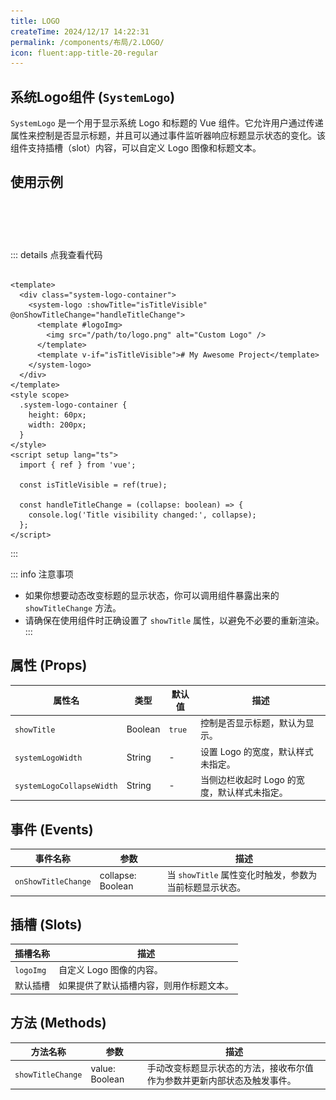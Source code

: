 ```yaml
---
title: LOGO
createTime: 2024/12/17 14:22:31
permalink: /components/布局/2.LOGO/
icon: fluent:app-title-20-regular
---
```


## 系统Logo组件 (`SystemLogo`)

`SystemLogo` 是一个用于显示系统 Logo 和标题的 Vue 组件。它允许用户通过传递属性来控制是否显示标题，并且可以通过事件监听器响应标题显示状态的变化。该组件支持插槽（slot）内容，可以自定义
Logo 图像和标题文本。

## 使用示例

<div class="system-logo-container">
  <system-logo systemLogoWidth="60" :showTitle="isTitleVisible" @onShowTitleChange="handleTitleChange">
    <template #logoImg>
      <img src="/logo.svg" alt="Custom Logo" style="width: 60px" />
    </template>
    <template v-if="isTitleVisible">Vital-Admin</template>
  </system-logo>
</div>

::: details 点我查看代码

```vue

<template>
  <div class="system-logo-container">
    <system-logo :showTitle="isTitleVisible" @onShowTitleChange="handleTitleChange">
      <template #logoImg>
        <img src="/path/to/logo.png" alt="Custom Logo" />
      </template>
      <template v-if="isTitleVisible"># My Awesome Project</template>
    </system-logo>
  </div>
</template>
<style scope>
  .system-logo-container {
    height: 60px;
    width: 200px;
  }
</style>
<script setup lang="ts">
  import { ref } from 'vue';

  const isTitleVisible = ref(true);

  const handleTitleChange = (collapse: boolean) => {
    console.log('Title visibility changed:', collapse);
  };
</script>
```

:::

::: info 注意事项

- 如果你想要动态改变标题的显示状态，你可以调用组件暴露出来的 `showTitleChange` 方法。
- 请确保在使用组件时正确设置了 `showTitle` 属性，以避免不必要的重新渲染。
  :::

## 属性 (Props)

| 属性名                       | 类型      | 默认值    | 描述                        |
|---------------------------|---------|--------|---------------------------|
| `showTitle`               | Boolean | `true` | 控制是否显示标题，默认为显示。           |
| `systemLogoWidth`         | String  | -      | 设置 Logo 的宽度，默认样式未指定。      |
| `systemLogoCollapseWidth` | String  | -      | 当侧边栏收起时 Logo 的宽度，默认样式未指定。 |

## 事件 (Events)

| 事件名称                | 参数                | 描述                                 |
|---------------------|-------------------|------------------------------------|
| `onShowTitleChange` | collapse: Boolean | 当 `showTitle` 属性变化时触发，参数为当前标题显示状态。 |

## 插槽 (Slots)

| 插槽名称      | 描述                   |
|-----------|----------------------|
| `logoImg` | 自定义 Logo 图像的内容。      |
| 默认插槽      | 如果提供了默认插槽内容，则用作标题文本。 |

## 方法 (Methods)

| 方法名称              | 参数             | 描述                                   |
|-------------------|----------------|--------------------------------------|
| `showTitleChange` | value: Boolean | 手动改变标题显示状态的方法，接收布尔值作为参数并更新内部状态及触发事件。 |

<script setup lang="ts">
  import { ref } from "vue";

  const isTitleVisible = ref(true);

  const handleTitleChange = (collapse) => {
    console.log("Title visibility changed:", collapse);
  };
</script>
<style scope>
  .system-logo-container {
    height: 60px;
    width: 200px;
  }
</style>
